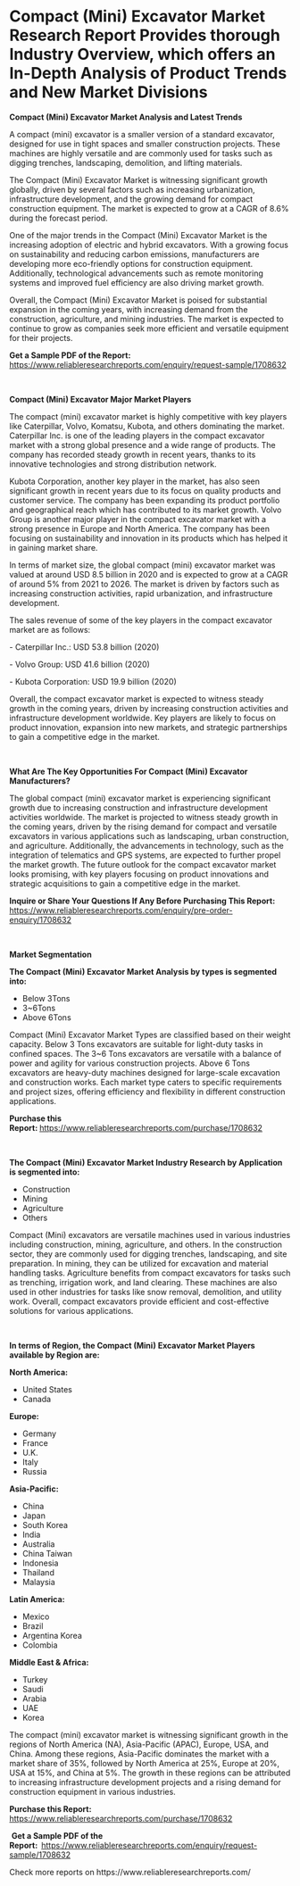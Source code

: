 <p><h1>Compact (Mini) Excavator Market Research Report Provides thorough Industry Overview, which offers an In-Depth Analysis of Product Trends and New Market Divisions</h1></p><p><strong>Compact (Mini) Excavator Market Analysis and Latest Trends</strong></p>
<p><p>A compact (mini) excavator is a smaller version of a standard excavator, designed for use in tight spaces and smaller construction projects. These machines are highly versatile and are commonly used for tasks such as digging trenches, landscaping, demolition, and lifting materials. </p><p>The Compact (Mini) Excavator Market is witnessing significant growth globally, driven by several factors such as increasing urbanization, infrastructure development, and the growing demand for compact construction equipment. The market is expected to grow at a CAGR of 8.6% during the forecast period.</p><p>One of the major trends in the Compact (Mini) Excavator Market is the increasing adoption of electric and hybrid excavators. With a growing focus on sustainability and reducing carbon emissions, manufacturers are developing more eco-friendly options for construction equipment. Additionally, technological advancements such as remote monitoring systems and improved fuel efficiency are also driving market growth.</p><p>Overall, the Compact (Mini) Excavator Market is poised for substantial expansion in the coming years, with increasing demand from the construction, agriculture, and mining industries. The market is expected to continue to grow as companies seek more efficient and versatile equipment for their projects.</p></p>
<p><strong>Get a Sample PDF of the Report:&nbsp;</strong> <a href="https://www.reliableresearchreports.com/enquiry/request-sample/1708632">https://www.reliableresearchreports.com/enquiry/request-sample/1708632</a></p>
<p>&nbsp;</p>
<p><strong>Compact (Mini) Excavator Major Market Players</strong></p>
<p><p>The compact (mini) excavator market is highly competitive with key players like Caterpillar, Volvo, Komatsu, Kubota, and others dominating the market. Caterpillar Inc. is one of the leading players in the compact excavator market with a strong global presence and a wide range of products. The company has recorded steady growth in recent years, thanks to its innovative technologies and strong distribution network.</p><p>Kubota Corporation, another key player in the market, has also seen significant growth in recent years due to its focus on quality products and customer service. The company has been expanding its product portfolio and geographical reach which has contributed to its market growth. Volvo Group is another major player in the compact excavator market with a strong presence in Europe and North America. The company has been focusing on sustainability and innovation in its products which has helped it in gaining market share.</p><p>In terms of market size, the global compact (mini) excavator market was valued at around USD 8.5 billion in 2020 and is expected to grow at a CAGR of around 5% from 2021 to 2026. The market is driven by factors such as increasing construction activities, rapid urbanization, and infrastructure development.</p><p>The sales revenue of some of the key players in the compact excavator market are as follows:</p><p>- Caterpillar Inc.: USD 53.8 billion (2020)</p><p>- Volvo Group: USD 41.6 billion (2020)</p><p>- Kubota Corporation: USD 19.9 billion (2020)</p><p>Overall, the compact excavator market is expected to witness steady growth in the coming years, driven by increasing construction activities and infrastructure development worldwide. Key players are likely to focus on product innovation, expansion into new markets, and strategic partnerships to gain a competitive edge in the market.</p></p>
<p>&nbsp;</p>
<p><strong>What Are The Key Opportunities For Compact (Mini) Excavator Manufacturers?</strong></p>
<p><p>The global compact (mini) excavator market is experiencing significant growth due to increasing construction and infrastructure development activities worldwide. The market is projected to witness steady growth in the coming years, driven by the rising demand for compact and versatile excavators in various applications such as landscaping, urban construction, and agriculture. Additionally, the advancements in technology, such as the integration of telematics and GPS systems, are expected to further propel the market growth. The future outlook for the compact excavator market looks promising, with key players focusing on product innovations and strategic acquisitions to gain a competitive edge in the market.</p></p>
<p><strong>Inquire or Share Your Questions If Any Before Purchasing This Report:</strong> <a href="https://www.reliableresearchreports.com/enquiry/pre-order-enquiry/1708632">https://www.reliableresearchreports.com/enquiry/pre-order-enquiry/1708632</a></p>
<p>&nbsp;</p>
<p><strong>Market Segmentation</strong></p>
<p><strong>The Compact (Mini) Excavator Market Analysis by types is segmented into:</strong></p>
<p><ul><li>Below 3Tons</li><li>3~6Tons</li><li>Above 6Tons</li></ul></p>
<p><p>Compact (Mini) Excavator Market Types are classified based on their weight capacity. Below 3 Tons excavators are suitable for light-duty tasks in confined spaces. The 3~6 Tons excavators are versatile with a balance of power and agility for various construction projects. Above 6 Tons excavators are heavy-duty machines designed for large-scale excavation and construction works. Each market type caters to specific requirements and project sizes, offering efficiency and flexibility in different construction applications.</p></p>
<p><strong>Purchase this Report:&nbsp;</strong><a href="https://www.reliableresearchreports.com/purchase/1708632">https://www.reliableresearchreports.com/purchase/1708632</a></p>
<p>&nbsp;</p>
<p><strong>The Compact (Mini) Excavator Market Industry Research by Application is segmented into:</strong></p>
<p><ul><li>Construction</li><li>Mining</li><li>Agriculture</li><li>Others</li></ul></p>
<p><p>Compact (Mini) excavators are versatile machines used in various industries including construction, mining, agriculture, and others. In the construction sector, they are commonly used for digging trenches, landscaping, and site preparation. In mining, they can be utilized for excavation and material handling tasks. Agriculture benefits from compact excavators for tasks such as trenching, irrigation work, and land clearing. These machines are also used in other industries for tasks like snow removal, demolition, and utility work. Overall, compact excavators provide efficient and cost-effective solutions for various applications.</p></p>
<p>&nbsp;</p>
<p><strong>In terms of Region, the Compact (Mini) Excavator Market Players available by Region are:</strong></p>
<p>
    <p> <strong> North America: </strong>
        <ul>
            <li>United States</li>
            <li>Canada</li>
        </ul>
        </p> 
    <p> <strong> Europe: </strong>
        <ul>
            <li>Germany</li>
            <li>France</li>
            <li>U.K.</li>
            <li>Italy</li>
            <li>Russia</li>
        </ul>
        </p> 
    <p> <strong> Asia-Pacific: </strong>
        <ul>
            <li>China</li>
            <li>Japan</li>
            <li>South Korea</li>
            <li>India</li>
            <li>Australia</li>
            <li>China Taiwan</li>
            <li>Indonesia</li>
            <li>Thailand</li>
            <li>Malaysia</li>
        </ul>
        </p> 
    <p> <strong> Latin America: </strong>
        <ul>
            <li>Mexico</li>
            <li>Brazil</li>
            <li>Argentina Korea</li>
            <li>Colombia</li>
        </ul>
        </p> 
    <p> <strong> Middle East & Africa: </strong>
        <ul>
            <li>Turkey</li>
            <li>Saudi</li>
            <li>Arabia</li>
            <li>UAE</li>
            <li>Korea</li>
        </ul>
    </p>
    </p>
<p><p>The compact (mini) excavator market is witnessing significant growth in the regions of North America (NA), Asia-Pacific (APAC), Europe, USA, and China. Among these regions, Asia-Pacific dominates the market with a market share of 35%, followed by North America at 25%, Europe at 20%, USA at 15%, and China at 5%. The growth in these regions can be attributed to increasing infrastructure development projects and a rising demand for construction equipment in various industries.</p></p>
<p><strong>Purchase this Report: </strong><a href="https://www.reliableresearchreports.com/purchase/1708632">https://www.reliableresearchreports.com/purchase/1708632</a></p>
<p>&nbsp;<strong>Get a Sample PDF of the Report:&nbsp;&nbsp;</strong><a href="https://www.reliableresearchreports.com/enquiry/request-sample/1708632">https://www.reliableresearchreports.com/enquiry/request-sample/1708632</a></p>
<p><strong></strong></p>
<p>Check more reports on https://www.reliableresearchreports.com/</p>